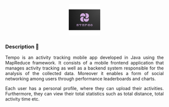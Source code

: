 <div align="center">
    <img src="/media/Step Go Logo.png" width="100" >
</div>

### Description 📌
<p align="justify">Tempo is an activity tracking mobile app developed in Java using the MapReduce framework. It consists of a mobile frontend application that manages activity tracking as well as a backend system responsible for the analysis of the collected data. Moreover it enables a form of social networking among users through performance leaderboards and charts.
</p>

<p align="justify">Each user has a personal profile, where they can upload their activities. Furthermore, they can view their total statistics such as total distance, total activity time etc. </p>